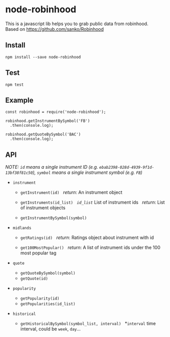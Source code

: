 # node-robinhood
This is a javascript lib helps you to grab public data from robinhood.      
Based on https://github.com/sanko/Robinhood

## Install
`npm install --save node-robinhood`

## Test
`npm test`

## Example
```
const robinhood = require('node-robinhood');

robinhood.getInstrumentBySymbol('FB')
  .then(console.log);
  
robinhood.getQuoteBySymbol('BAC')
  .then(console.log);
```

## API    

*NOTE: `id` means a single instrument ID (e.g. `ebab2398-028d-4939-9f1d-13bf38f81c50`), 
`symbol` means a single instrument symbol (e.g. `FB`)*

- `instrument`
  - `getInstrument(id)`
      &nbsp;&nbsp;*return*: An instrument object
    
  - `getInstruments(id_list)`
      &nbsp;&nbsp;*`id_list`* List of instrument ids
      &nbsp;&nbsp;*return*: List of instrument objects

  - `getInstrumentBySymbol(symbol)`

- `midlands`
  - `getRatings(id)`
      &nbsp;&nbsp;*return*: Ratings object about instrument with id

  - `get100MostPopular()`
      &nbsp;&nbsp;*return*: A list of instrument ids under the 100 most popular tag

- `quote`
  - `getQuoteBySymbol(symbol)`
  - `getQuote(id)`

- `popularity`
  - `getPopularity(id)`
  - `getPopularities(id_list)`

- `historical`
  - `getHistoricalBySymbol(symbol_list, interval)`
    &nbsp;&nbsp;*`interval` time interval, could be `week`, `day`...
